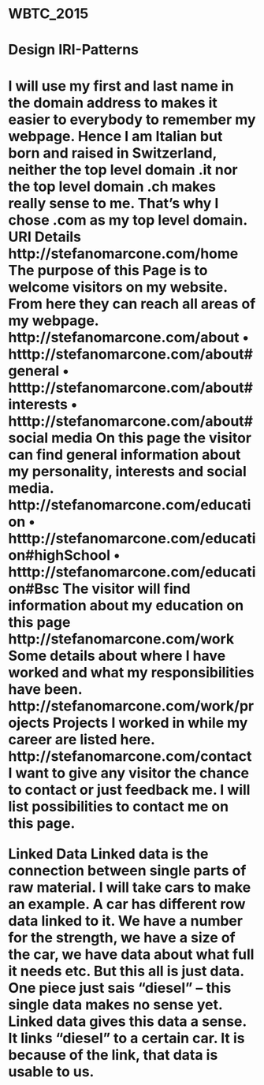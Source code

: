 # WBTC_2015

<h1>Design IRI-Patterns<h1>
I will use my first and last name in the domain address to makes it easier to everybody to remember my webpage. 
Hence I am Italian but born and raised in Switzerland, neither the top level domain .it nor the top level domain .ch makes really sense to me. That’s why I chose .com as my top level domain.
URI	Details
http://stefanomarcone.com/home	The purpose of this Page is to welcome visitors on my website. From here they can reach all areas of my webpage.
http://stefanomarcone.com/about
•	htttp://stefanomarcone.com/about#general
•	htttp://stefanomarcone.com/about#interests
•	htttp://stefanomarcone.com/about#social media	On this page the visitor can find general information about my personality, interests and social media. 
http://stefanomarcone.com/education
•	htttp://stefanomarcone.com/education#highSchool
•	htttp://stefanomarcone.com/education#Bsc	The visitor will find information about my education on this page
http://stefanomarcone.com/work	Some details about where I have worked and what my responsibilities have been. 
http://stefanomarcone.com/work/projects	Projects I worked in while my career are listed here.
http://stefanomarcone.com/contact	I want to give any visitor the chance to contact or just feedback me. I will list possibilities to contact me on this page.

Linked Data
Linked data is the connection between single parts of raw material. I will take cars to make an example.
A car has different row data linked to it. We have a number for the strength, we have a size of the car, we have data about what full it needs etc. But this all is just data. One piece just sais “diesel” – this single data makes no sense yet.
Linked data gives this data a sense. It links “diesel” to a certain car. It is because of the link, that data is usable to us. 
